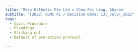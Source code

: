 ```yaml
---
title: 'Meso Esthetic Pte Ltd v Chew Pei Ling, Sharon'
subtitle: "[2022] SGMC 41 / Decision Date: 13\_July\_2022"
tags:
  - Civil Procedure
  - Pleadings
  - Striking out
  - Default of pre-action protocol

---
```

